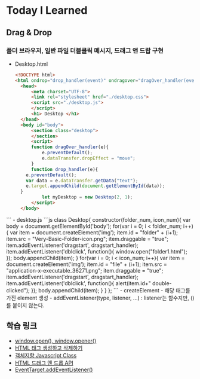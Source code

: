 # Today I Learned
## Drag & Drop
### 폴더  브라우저, 일반 파일 더블클릭 메시지, 드래그 앤 드랍 구현
- Desktop.html
  ```html  
  <!DOCTYPE html>  
  <html ondrop="drop_handler(event)" ondragover="dragOver_handler(event)">  
	<head>  
		<meta charset="UTF-8">  
		<link rel="stylesheet" href="./desktop.css">  
		<script src="./desktop.js">  
		</script>  
		<h1> Desktop </h1>  
	</head>  
	<body id="body">  
		<section class="desktop">  
		</section>  
		<script>  
		function dragOver_handler(e){  
			e.preventDefault();  
			e.dataTransfer.dropEffect = "move";  
		}  
		function drop_handler(e){  
      e.preventDefault();  
      var data = e.dataTransfer.getData("text");  
      e.target.appendChild(document.getElementById(data));  
    }  
			let myDesktop = new Desktop(2, 1);  
		</script>  
	</body>  
</html>  
```
- desktop.js  
  ```js  
  class Desktop{ 
  constructor(folder_num, icon_num){  
    var body = document.getElementById('body');  
    for(var i = 0; i < folder_num; i++){  
        var item = document.createElement('img');  
        item.id = "folder" + (i+1);  
        item.src = "Very-Basic-Folder-icon.png";  
        item.draggable = "true";  
        item.addEventListener('dragstart', dragstart_handler);  
        item.addEventListener('dblclick', function(){  
          window.open("folder1.html");  
        });  
        body.appendChild(item);  
    }  
    for(var i = 0; i < icon_num; i++){  
        var item = document.createElement('img');  
        item.id = "file" + (i+1);  
        item.src = "application-x-executable_36271.png";  
        item.draggable = "true";  
        item.addEventListener('dragstart', dragstart_handler);  
        item.addEventListener('dblclick', function(){  
          alert(item.id+" double-clicked");  
        });  
        body.appendChild(item);  
    }  
  }  
};  
```
- createElement - 해당 태그를 가진 element 생성  
- addEventListener(type, listener, ...) : listener는 함수지만, ()를 붙이지 않는다.  

## 학습 링크  
- [window.open(), window.opener()](http://iamawebdeveloper.tistory.com/46)  
- [HTML 태그 생성하고 삭제하기](http://alzpfm.tistory.com/6)  
- [객체지향 Javascript Class](https://github.com/FEDevelopers/tech.description/wiki/%5BES6%5D%EA%B0%9D%EC%B2%B4%EC%A7%80%ED%96%A5-Javascript---Class)  
- [HTML 드래그 앤 드롭 API](https://developer.mozilla.org/ko/docs/Web/API/HTML_%EB%93%9C%EB%9E%98%EA%B7%B8_%EC%95%A4_%EB%93%9C%EB%A1%AD_API)  
- [EventTarget.addEventListener()](https://developer.mozilla.org/ko/docs/Web/API/EventTarget/addEventListener)  
